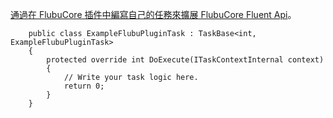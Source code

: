 [通過在 FlubuCore 插件中編寫自己的任務來擴展 FlubuCore Fluent Api](https://flubucore.dotnetcore.xyz/write-plugins)。

```
    public class ExampleFlubuPluginTask : TaskBase<int, ExampleFlubuPluginTask>
    {
        protected override int DoExecute(ITaskContextInternal context)
        {
            // Write your task logic here.
            return 0;
        }
    }
```